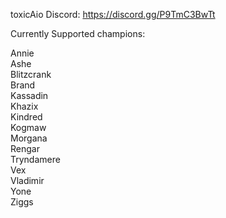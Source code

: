 toxicAio Discord: https://discord.gg/P9TmC3BwTt

Currently Supported champions:

Annie   
Ashe    
Blitzcrank    
Brand   
Kassadin    
Khazix    
Kindred   
Kogmaw      
Morgana   
Rengar      
Tryndamere    
Vex   
Vladimir    
Yone    
Ziggs   
